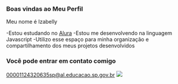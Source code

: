 ### Boas vindas ao Meu Perfil

Meu nome é Izabelly

-Estou estudando no [Alura](https://www.alura.com.br)
-Estou me desenvolvendo na linguagem Javascript
-Utilizo esse espaço para minha organização e compartilhamento dos meus projetos desenvolvidos 

### Você pode entrar em contato comigo 

00001124320635sp@al.educacao.sp.gov.br
![](https://media.tenor.com/gpSjh4qePYUAAAAM/kukuli-mohamed-uyuyor.gif
)
